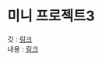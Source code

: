 # 미니 프로젝트3
깃 : [링크](https://github.com/SHINDongHyeo/concert)          
내용 : [링크](https://shindonghyeo.github.io/mini_project/%EB%AF%B8%EB%8B%88%ED%94%84%EB%A1%9C%EC%A0%9D%ED%8A%B81/)
